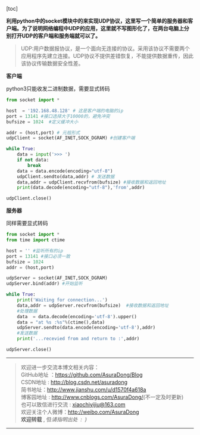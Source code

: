[toc]

**利用python中的socket模块中的来实现UDP协议，这里写一个简单的服务器和客户端。为了说明网络编程中UDP的应用，这里就不写图形化了，在两台电脑上分别打开UDP的客户端和服务端就可以了。**

> UDP:用户数据报协议，是一个面向无连接的协议。采用该协议不需要两个应用程序先建立连接。UDP协议不提供差错恢复，不能提供数据重传，因此该协议传输数据安全性差。

**客户端**

python3只能收发二进制数据，需要显式转码

```python
from socket import *

host  = '192.168.48.128' # 这是客户端的电脑的ip
port = 13141 #接口选择大于10000的，避免冲突
bufsize = 1024  #定义缓冲大小

addr = (host,port) # 元祖形式
udpClient = socket(AF_INET,SOCK_DGRAM) #创建客户端

while True:
    data = input('>>> ')
    if not data:
        break
    data = data.encode(encoding="utf-8") 
    udpClient.sendto(data,addr) # 发送数据
    data,addr = udpClient.recvfrom(bufsize) #接收数据和返回地址
    print(data.decode(encoding="utf-8"),'from',addr)

udpClient.close()
```

**服务器**

同样需要显式转码

```python
from socket import *
from time import ctime

host = '' #监听所有的ip
port = 13141 #接口必须一致
bufsize = 1024
addr = (host,port) 

udpServer = socket(AF_INET,SOCK_DGRAM)
udpServer.bind(addr) #开始监听

while True:
    print('Waiting for connection...')
    data,addr = udpServer.recvfrom(bufsize)  #接收数据和返回地址
    #处理数据
    data  = data.decode(encoding='utf-8').upper()
    data = "at %s :%s"%(ctime(),data)
    udpServer.sendto(data.encode(encoding='utf-8'),addr)
    #发送数据
    print('...recevied from and return to :',addr)

udpServer.close()
```

***

> 欢迎进一步交流本博文相关内容：<br>
GitHub地址 ：<https://github.com/AsuraDong/Blog><br>
CSDN地址 : <http://blog.csdn.net/asuradong><br>
简书地址：<http://www.jianshu.com/u/d1570f4a618a><br>
博客园地址 : <http://www.cnblogs.com/AsuraDong/>(不一定及时更新)<br>
也可以致信进行交流 : <xiaochiyijiu@163.com> <br>
欢迎关注个人微博：<http://weibo.com/AsuraDong><br>
**欢迎转载** , 但*请指明出处 &nbsp;:&nbsp;&nbsp;)*

***
